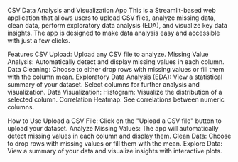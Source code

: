 CSV Data Analysis and Visualization App
This is a Streamlit-based web application that allows users to upload CSV files, analyze missing data, clean data, perform exploratory data analysis (EDA), and visualize key data insights. The app is designed to make data analysis easy and accessible with just a few clicks.

Features
CSV Upload: Upload any CSV file to analyze.
Missing Value Analysis: Automatically detect and display missing values in each column.
Data Cleaning: Choose to either drop rows with missing values or fill them with the column mean.
Exploratory Data Analysis (EDA):
View a statistical summary of your dataset.
Select columns for further analysis and visualization.
Data Visualization:
Histogram: Visualize the distribution of a selected column.
Correlation Heatmap: See correlations between numeric columns.

How to Use
Upload a CSV File: Click on the "Upload a CSV file" button to upload your dataset.
Analyze Missing Values: The app will automatically detect missing values in each column and display them.
Clean Data: Choose to drop rows with missing values or fill them with the mean.
Explore Data: View a summary of your data and visualize insights with interactive plots.
